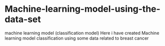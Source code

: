 # Machine-learning-model-using-the-data-set
machine learning model (classification model)
Here i have created Machine learning model classification using some data related to breast cancer

